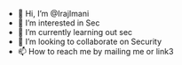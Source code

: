 - 👋 Hi, I’m @IrajImani
- 👀 I’m interested in Sec
- 🌱 I’m currently learning out sec
- 💞️ I’m looking to collaborate on Security
- 📫 How to reach me by mailing me or link3

<!---
IrajImani/IrajImani is a ✨ special ✨ repository because its `README.md` (this file) appears on your GitHub profile.
You can click the Preview link to take a look at your changes.
--->
